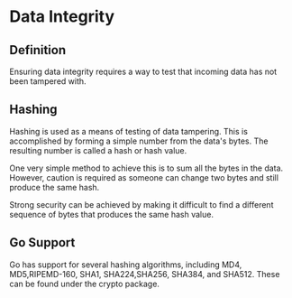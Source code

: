 # Data Integrity
## Definition
Ensuring data integrity requires a way to test that incoming data has not been tampered with.

## Hashing
Hashing is used as a means of testing of data tampering. This is accomplished by forming a simple number from the data's bytes. The resulting number is called a hash or hash value.

One very simple method to achieve this is to sum all the bytes in the data. However, caution is required as someone can change two bytes and still produce the same hash.

Strong security can be achieved by making it difficult to find a different sequence of bytes that produces the same hash value. 

## Go Support 
Go has support for several hashing algorithms, including MD4, MD5,RIPEMD-160, SHA1, SHA224,SHA256, SHA384, and SHA512. These can be found under the crypto package.